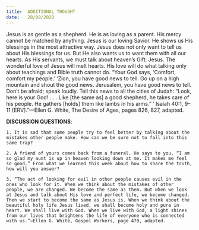 ```yaml
---
title:  ADDITIONAL THOUGHT
date:   28/08/2020
---
```


Jesus is as gentle as a shepherd. He is as loving as a parent. His mercy cannot be matched by anything. Jesus is our loving Savior. He shows us His blessings in the most attractive way. Jesus does not only want to tell us about His blessings for us. But He also wants us to want them with all our hearts. As His servants, we must talk about heaven’s Gift: Jesus. The wonderful love of Jesus will melt hearts. His love will do what talking only about teachings and Bible truth cannot do. “Your God says, ‘Comfort, comfort my people.’ ‘Zion, you have good news to tell. Go up on a high mountain and shout the good news. Jerusalem, you have good news to tell. Don’t be afraid; speak loudly. Tell this news to all the cities of Judah: “Look, here is your God! . . . Like [the same as] a good shepherd, he takes care of his people. He gathers [holds] them like lambs in his arms.” ’ Isaiah 40:1, 9–11 [ERV].”—Ellen G. White, The Desire of Ages, pages 826, 827, adapted.

**DISCUSSION QUESTIONS**:

`1. It is sad that some people try to feel better by talking about the mistakes other people make. How can we be sure not to fall into this same trap?`

`2. A friend of yours comes back from a funeral. He says to you, “I am so glad my aunt is up in heaven looking down at me. It makes me feel so good.” From what we learned this week about how to share the truth, how will you answer?`

`3. “The act of looking for evil in other people causes evil in the ones who look for it. When we think about the mistakes of other people, we are changed. We become the same as them. But when we look at Jesus and talk about His love and perfect life, we become changed. Then we start to become the same as Jesus is. When we think about the beautiful holy life Jesus lived, we shall become holy and pure in heart. We shall live with God. When we live with God, a light shines from our lives that brightens the life of everyone who is connected with us.”—Ellen G. White, Gospel Workers, page 479, adapted.`
